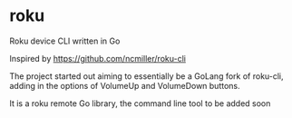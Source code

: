 # roku
Roku device CLI written in Go

Inspired by https://github.com/ncmiller/roku-cli

The project started out aiming to essentially be a GoLang fork of roku-cli, adding in the options of VolumeUp and VolumeDown buttons.

It is a roku remote Go library, the command line tool to be added soon
